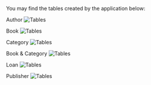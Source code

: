 You may find the tables created by the application below:

Author
![Tables](img/author.png/author.png)

Book
![Tables](img/book.png/book.png)

Category
![Tables](img/category.png/category.png)

Book & Category
![Tables](img/book_category.png/book_category.png)

Loan
![Tables](img/loan.png/loan.png)

Publisher
![Tables](img/publisher.png/publisher.png)